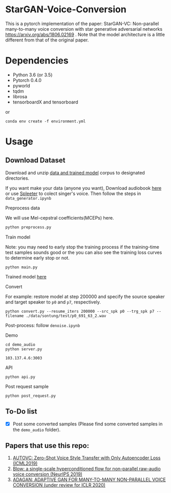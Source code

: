# StarGAN-Voice-Conversion
This is a pytorch implementation of the paper: StarGAN-VC: Non-parallel many-to-many voice conversion with star generative adversarial networks  https://arxiv.org/abs/1806.02169 .
Note that the model architecture is a little different from that of the original paper.

# Dependencies
* Python 3.6 (or 3.5)
* Pytorch 0.4.0
* pyworld
* tqdm
* librosa
* tensorboardX and tensorboard

or
```
conda env create -f environment.yml
```

# Usage
## Download Dataset

Download and unzip [data and trained model](https://drive.google.com/drive/folders/1kQE0rg-y2YLHSYaiwMqdEYoxZvrOLy0B?usp=sharing) corpus to designated directories.

If you want make your data (anyone you want), Download audiobook [here](http://sachnoiviet.com/trang-chu.html) or use [Spleeter](https://github.com/deezer/spleeter?fbclid=IwAR3Ht_2BbU-7ieQyo1YqOR3QenO0nJdn5Ue12GvT0yI52Hsk0vw1L0-hV-g) to colect singer's voice.
Then follow the steps in `data_generator.ipynb`

Preprocess data

We will use Mel-cepstral coefficients(MCEPs) here.

```bash
python preprocess.py
```

Train model

Note: you may need to early stop the training process if the training-time test samples sounds good or the you can also see the training loss curves to determine early stop or not.

```
python main.py
```
Trained model [here](https://drive.google.com/drive/folders/1kQE0rg-y2YLHSYaiwMqdEYoxZvrOLy0B?usp=sharing)

Convert

For example: restore model at step 200000 and specify the source speaker and target speaker to `p0` and `p7`, respectively.

```
python convert.py --resume_iters 200000 --src_spk p0 --trg_spk p7 --filename ./data/sontung/test/p0_691_63_2.wav
```
Post-process: follow `denoise.ipynb`

Demo
```
cd demo_audio
python server.py
```
`103.137.4.6:3003`

API
```
python api.py
```

Post request sample
```
python post_request.py
```

## To-Do list
- [x] Post some converted samples (Please find some converted samples in the `demo_audio` folder).

## Papers that use this repo:
1. [AUTOVC: Zero-Shot Voice Style Transfer with Only Autoencoder Loss (ICML2019)](https://arxiv.org/pdf/1905.05879v2.pdf)
2. [Blow: a single-scale hyperconditioned flow for non-parallel raw-audio voice conversion (NeurIPS 2019)](https://arxiv.org/pdf/1906.00794.pdf)
3. [ADAGAN: ADAPTIVE GAN FOR MANY-TO-MANY NON-PARALLEL VOICE CONVERSION (under review for ICLR 2020)](https://openreview.net/pdf?id=HJlk-eHFwH)

